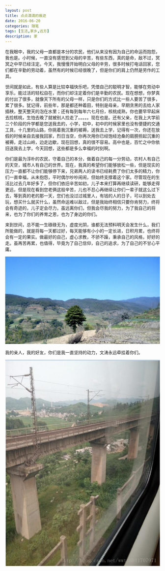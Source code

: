 ```yaml
---
layout: post
title: 点点滴滴的痕迹
date: 2016-06-20
categories: 随笔
tags: [生活,家乡,远方]
description: 家
---
```



在我眼中，我的父母一直都是本分的农民，他们从来没有因为自己的命运而抱怨，我也是。小时候，一直没有感觉到父母的辛苦，有些东西，真的是命，敌不过，冥冥之中早已经注定。今天，我慢慢开始明白父母的辛劳，很多时候打电话回家，您们都在辛勤的劳动着，虽然有的时候已经很晚了，但是你们的肩上仍然是劳作的工具。

世间就是如此，有些人算是比较幸福快乐吧，凭借自己的聪明才智，能够在劳动中享乐，能过活的轻松自在，而你们却注定着你们是辛勤的农民。现在想想，你梦真的付出了很多，就像天下所有的父母一样，只是你们的方式比一些人要苦了很多，累了很多。犹记得，前些年，那是都还种着田，特别是母亲，早期贪黑的去给人家插秧，整天整天的泡在水里；还有每到每年六七月份，核桃成熟，你也要早早起床去捡核桃，生怕去晚了就被别人捡走了。。。。。现在也是。还有父亲，在我上大学前三个阶段的升学都是您送我去的，小学，初中，初中的时候家里也没有便捷的交通工具，十几里的山路，你挑着我沉重的被褥，送我去上学，记得有一次，你还在放假的时候亲自去接我回家，烈日当空，你再次用你已经饱经沧桑的肩膀担起沉重的被褥，走过山岭，边走边歇，现在回想，真的很不容易。高中也是，百忙之中你依旧送我去上学，今天回想，这些都是多么幸福的时刻啊。

你们是最为淳朴的农民，守着自己的本分，做着自己的每一分劳动，农村人有自己的天空，城市人有自己的世界。现在，我真的希望你们能够放松一些，但是现实的压力一直都不让你们能够停下来，兄弟两人的读书已经耗费了你们太多的精力，你们一直幸福，从未抱怨，平时偶尔吵吵闹闹，但始终支撑着这个家。尽管现在的生活比过去几年好多了，但你们依旧辛苦如初，儿子本来打算再继续读研，能够走得更远，但是现在看到您老俩这般辛苦，儿也不忍心再继续让你们一辈子就这么过下去，等到真的老的那一天，您们也没过过城里人，有钱的人的日子，可以到处去玩，想买什么就买什么，虽然命运难以敌过，但是我始终相信只要你肯努力，终将会有奇迹的，儿子定会尽力，虽远离你们，但我会尽我的努力，为了我自己的将来，也为了你们的养育之恩，也为了身边的你们。

来到世间，总不能一生碌碌无为，虚度光阴，谁都无法预料明天会发生什么，我们所能做的，就是将每一天都过好，每天能够有小小的一定长进，日积月累，也终将会有一定的果实。做最好的自己，虚心求教，不骄不躁，秉承自己的风格，好好的走。虽再苦再累，也值得，毕竟为了自己信仰，自己的追求，为了自己的不甘心平庸。

![这里写图片描述](/images/blog/my_home_spring.jpg)

我的亲人，我的好友，你们是我一直坚持的动力，文涛永远牵挂着你们。

![这里写图片描述](/images/blog/gohome_university_train.jpg)
